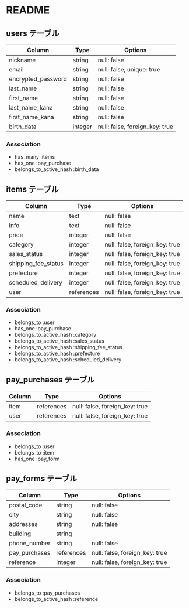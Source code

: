 # README

## users テーブル

| Column             | Type    | Options                        |
| ------------------ | ------  | -----------                    |
| nickname           | string  | null: false                    |
| email              | string  | null: false, unique: true      |
| encrypted_password | string  | null: false                    |
| last_name          | string  | null: false                    |
| first_name         | string  | null: false                    |
| last_name_kana     | string  | null: false                    |
| first_name_kana    | string  | null: false                    |
| birth_data         | integer | null: false, foreign_key: true |

### Association

- has_many :items
- has_one :pay_purchase
- belongs_to_active_hash :birth_data

## items テーブル

| Column              | Type       | Options                        |
| ------------------  | ------     | -----------                    |
| name                | text       | null: false                    |
| info                | text       | null: false                    |
| price               | integer    | null: false                    |
| category            | integer    | null: false, foreign_key: true |
| sales_status        | integer    | null: false, foreign_key: true |
| shipping_fee_status | integer    | null: false, foreign_key: true |
| prefecture          | integer    | null: false, foreign_key: true |
| scheduled_delivery  | integer    | null: false, foreign_key: true |
| user                | references | null: false, foreign_key: true |

### Association

- belongs_to :user
- has_one :pay_purchase
- belongs_to_active_hash :category
- belongs_to_active_hash :sales_status
- belongs_to_active_hash :shipping_fee_status
- belongs_to_active_hash :prefecture
- belongs_to_active_hash :scheduled_delivery

## pay_purchases テーブル
| Column        | Type       | Options                        |
| ------------- | -------    | ------------------------------ |
| item          | references | null: false, foreign_key: true |
| user          | references | null: false, foreign_key: true |

### Association

- belongs_to :user
- belongs_to :item
- has_one :pay_form

## pay_forms テーブル

| Column             | Type       | Options                        |
| ------------------ | ------     | -----------                    |
| postal_code        | string     | null: false                    |
| city               | string     | null: false                    |
| addresses          | string     | null: false                    |
| building           | string     |                                |
| phone_number       | string     | null: false                    |
| pay_purchases      | references | null: false, foreign_key: true |
| reference          | integer    | null: false, foreign_key: true |


### Association

- belongs_to :pay_purchases
- belongs_to_active_hash :reference
